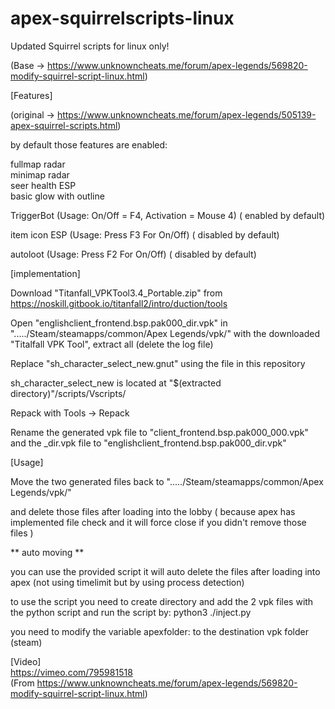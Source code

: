 # apex-squirrelscripts-linux
Updated Squirrel scripts for linux only!  
  
(Base -> https://www.unknowncheats.me/forum/apex-legends/569820-modify-squirrel-script-linux.html)  
  
  
[Features]  
  
(original -> https://www.unknowncheats.me/forum/apex-legends/505139-apex-squirrel-scripts.html)  

by default those features  are enabled:

fullmap radar  
minimap radar  
seer health ESP  
basic glow with outline

TriggerBot (Usage: On/Off = F4, Activation = Mouse 4)  ( enabled by default)

item icon ESP (Usage: Press F3 For On/Off)  ( disabled by default)

autoloot (Usage: Press F2 For On/Off)  ( disabled by default)
  
  
[implementation]  

Download "Titanfall_VPKTool3.4_Portable.zip" from https://noskill.gitbook.io/titanfall2/intro/duction/tools  
  
Open "englishclient_frontend.bsp.pak000_dir.vpk" in "...../Steam/steamapps/common/Apex Legends/vpk/" with the downloaded "Titalfall VPK Tool", extract all (delete the log file)  
  
Replace "sh_character_select_new.gnut" using the file in this repository 

sh_character_select_new is located at "$(extracted directory)"/scripts/Vscripts/

Repack with Tools -> Repack  
  
Rename the generated vpk file to "client_frontend.bsp.pak000_000.vpk" and the _dir.vpk file to "englishclient_frontend.bsp.pak000_dir.vpk"

[Usage]

Move the two generated files back to "...../Steam/steamapps/common/Apex Legends/vpk/" 

and delete those files after loading into the lobby ( because apex has implemented file check and it will force close if you didn't remove those files )

** auto moving **

you can use the provided script it will auto delete the files after loading into apex (not using timelimit but by using process detection)

to use the script you need to create directory and add the 2 vpk files with the python script and run the script by: python3 ./inject.py 

you need to modify the variable apexfolder: to the destination vpk folder (steam)
  
  
[Video]  
https://vimeo.com/795981518  
(From https://www.unknowncheats.me/forum/apex-legends/569820-modify-squirrel-script-linux.html)  
